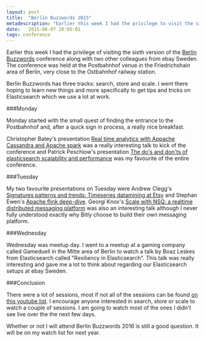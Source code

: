 ```yaml
---
layout: post
title:  "Berlin Buzzwords 2015"
metadescription: "Earlier this week I had the privilege to visit the sixth version of the Berlin Buzzwords conference along with two other colleagues from ebay Sweden"
date:   2015-06-07 20:05:01
tags: conference
---
```


Earlier this week I had the privilege of visiting the sixth version of the [Berlin Buzzwords](https://berlinbuzzwords.de/) conference along with two other colleagues from ebay Sweden. The conference was held at the Postbahnhof venue in the Friedrichshain area of Berlin, very close to the Ostbahnhof railway station. 

Berlin Buzzwords has three tracks: search, store and scale. I went there hoping to learn new things and more specifically to get tips and tricks on Elasticsearch which we use a lot at work.

###Monday

Monday started with the small quest of finding the entrance to the Postbahnhof and, after a quick sign in process, a really nice breakfast.

Christopher Batey's presentation [Real time analytics with Appache Cassandra and Apache spark](https://www.youtube.com/watch?v=rvaRH0LgzJU) was a really interesting talk to kick of the conference and Patrick Peschlow's presentation [The do's and don'ts of elasticsearch scalability and performance](https://www.youtube.com/watch?v=-daa4_Jr8YA) was my favourite of the entire conference.

###Tuesday

My two favourite presentations on Tuesday were Andrew Clegg's [Signatures patterns and trends: Timeseries datamining at Etsy](https://www.youtube.com/watch?v=sn-btkORIxg) and Stephan Ewen's [Apache flink deep-dive](https://www.youtube.com/watch?v=zHF4EoXf7Hk).
Georgi Knox's [Scale with NSQ: a realtime distributed messaging platform](https://www.youtube.com/watch?v=OwD-W7uU2zU) was also an interesting talk although I never fully understood exactly why Bitly choose to build their own messaging platform.

###Wednesday

Wednesday was meetup day. I went to a meetup at a gaming company called Gameduell in the Mitte area of Berlin to watch a talk by Boaz Leskes from Elasticsearch called "Resiliency in Elasticsearch". This talk was really interesting and gave me a lot to think about regarding our Elasticsearch setups at ebay Sweden.
 
###Conclusion

There were a lot of sessions, most if not all of the sessions can be found [on this youtube list](https://www.youtube.com/playlist?list=PLq-odUc2x7i-_qWWixXHZ6w-MxyLxEC7s). I encourage anyone interested in search, store or scale to watch a couple of sessions. I am going to watch most of the ones I didn't see live over the the next few days.

Whether or not I will attend Berlin Buzzwords 2016 is still a good question. It will be on my watch list for next year.
